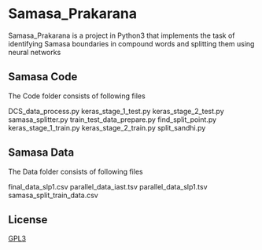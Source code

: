 # Samasa_Prakarana

Samasa_Prakarana is a project in Python3 that implements the task of identifying Samasa boundaries in compound words and splitting them using neural networks

## Samasa Code

The Code folder consists of following files

DCS_data_process.py
keras_stage_1_test.py
keras_stage_2_test.py
samasa_splitter.py
train_test_data_prepare.py
find_split_point.py
keras_stage_1_train.py
keras_stage_2_train.py
split_sandhi.py

## Samasa Data

The Data folder consists of following files

final_data_slp1.csv
parallel_data_iast.tsv
parallel_data_slp1.tsv
samasa_split_train_data.csv

## License
[GPL3](https://www.gnu.org/licenses/gpl-3.0.en.html)
